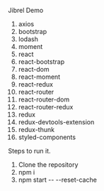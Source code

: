 Jibrel Demo

1. axios
2. bootstrap
3. lodash
4. moment
5. react
6. react-bootstrap
7. react-dom
8. react-moment
9. react-redux
10. react-router
11. react-router-dom
12. react-router-redux
13. redux
14. redux-devtools-extension
15. redux-thunk
16. styled-components

Steps to run it.

1. Clone the repository
2. npm i
3. npm start -- --reset-cache
